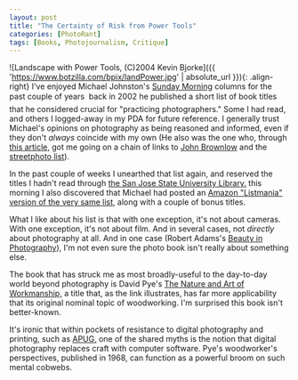 ```yaml
---
layout: post
title: "The Certainty of Risk from Power Tools"
categories: [PhotoRant]
tags: [Books, Photojournalism, Critique]
---
```



![Landscape with Power Tools, (C)2004 Kevin Bjorke]({{ 'https://www.botzilla.com/bpix/landPower.jpg' | absolute_url }}){: .align-right}
I've enjoyed Michael Johnston's <a href="http://www.luminous-landscape.com/columns/sunday1.shtml">Sunday Morning</a> columns for the past couple of years &#151; back in 2002 he published a short list of book titles that he considered crucial for "practicing photographers." Some I had read, and others I logged-away in my PDA for future reference. I generally trust Michael's opinions on photography as being reasoned and informed, even if they don't <i>always</i> coincide with my own (He also was the one who, through <a href="http://www.luminous-landscape.com/tutorials/auteur.shtml">this article,</a> got me going on a chain of links to <a href="http://www.johnbrownlow.com" rel="colleague" rel="friend">John Brownlow</a> and the <a href="http://topica.com/lists/streetphoto/read">streetphoto list</a>).
<!--more-->

In the past couple of weeks I unearthed that list again, and reserved the titles I hadn't read through <a href="http://www.sjlibrary.org">the San Jose State University Library.</a> this morning I also discovered that Michael had posted an <a title="Amazon.com: Listmania! Readings for Practicing Photographers" href="http://www.amazon.com/exec/obidos/tg/listmania/list-browse/-/31FU4AMPS7WBN/102-4493296-7912915">Amazon "Listmania" version of the very same list,</a> along with a couple of bonus titles.

What I like about his list is that with one exception, it's not about cameras. With one exception, it's not about film. And in several cases, not <i>directly</i> about photography at all. And in one case (Robert Adams's <a href="http://www.aperture.org/books_details.php?book_id=32">Beauty in Photography</a>), I'm not even sure the photo book isn't really about something else. 

The book that has struck me as most broadly-useful to the day-to-day world beyond photography is David Pye's <a href="http://wingide.com/pipermail/py-design-forum/2003-September/000188.html">The Nature and Art of Workmanship,</a> a title that, as the link illustrates, has far more applicability that its original nominal topic of woodworking. I'm surprised this book isn't better-known.

It's ironic that within pockets of resistance to digital photography and printing, such as <a href="http://www.apug.org/">APUG,</a> one of the shared myths is the notion that digital photography replaces craft with computer software. Pye's woodworker's perspectives, published in 1968, can function as a powerful broom on such mental cobwebs.
